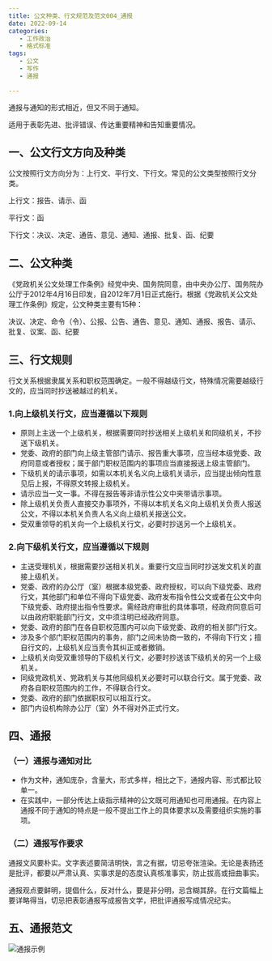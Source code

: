 ```yaml
---
title: 公文种类、行文规范及范文004_通报
date: 2022-09-14 
categories:
   - 工作政治
   - 格式标准
tags: 
   - 公文
   - 写作
   - 通报

---
```

通报与通知的形式相近，但又不同于通知。
<!-- more -->
适用于表彰先进、批评错误、传达重要精神和告知重要情况。

## 一、公文行文方向及种类

公文按照行文方向分为：上行文、平行文、下行文。常见的公文类型按照行文分类。

上行文：报告、请示、函

平行文：函

下行文：决议、决定、通告、意见、通知、通报、批复、函、纪要

## 二、公文种类

《党政机关公文处理工作条例》经党中央、国务院同意，由中央办公厅、国务院办公厅于2012年4月16日印发，自2012年7月1日正式施行。根据《党政机关公文处理工作条例》规定，公文种类主要有15种：

决议、决定、命令（令）、公报、公告、通告、意见、通知、通报、报告、请示、批复、议案、函、纪要

## 三、行文规则

行文关系根据隶属关系和职权范围确定。一般不得越级行文，特殊情况需要越级行文的，应当同时抄送被越过的机关。

### 1.向上级机关行文，应当遵循以下规则

- 原则上主送一个上级机关，根据需要同时抄送相关上级机关和同级机关，不抄送下级机关。
- 党委、政府的部门向上级主管部门请示、报告重大事项，应当经本级党委、政府同意或者授权；属于部门职权范围内的事项应当直接报送上级主管部门。
- 下级机关的请示事项，如需以本机关名义向上级机关请示，应当提出倾向性意见后上报，不得原文转报上级机关。
- 请示应当一文一事。不得在报告等非请示性公文中夹带请示事项。
- 除上级机关负责人直接交办事项外，不得以本机关名义向上级机关负责人报送公文，不得以本机关负责人名义向上级机关报送公文。
- 受双重领导的机关向一个上级机关行文，必要时抄送另一个上级机关。

### 2.向下级机关行文，应当遵循以下规则

- 主送受理机关，根据需要抄送相关机关。重要行文应当同时抄送发文机关的直接上级机关。
- 党委、政府的办公厅（室）根据本级党委、政府授权，可以向下级党委、政府行文，其他部门和单位不得向下级党委、政府发布指令性公文或者在公文中向下级党委、政府提出指令性要求。需经政府审批的具体事项，经政府同意后可以由政府职能部门行文，文中须注明已经政府同意。
- 党委、政府的部门在各自职权范围内可以向下级党委、政府的相关部门行文。
- 涉及多个部门职权范围内的事务，部门之间未协商一致的，不得向下行文；擅自行文的，上级机关应当责令其纠正或者撤销。
- 上级机关向受双重领导的下级机关行文，必要时抄送该下级机关的另一个上级机关。
- 同级党政机关、党政机关与其他同级机关必要时可以联合行文。属于党委、政府各自职权范围内的工作，不得联合行文。
- 党委、政府的部门依据职权可以相互行文。
- 部门内设机构除办公厅（室）外不得对外正式行文。

## 四、通报

### （一）通报与通知对比

- 作为文种，通知庞杂，含量大，形式多样，相比之下，通报内容、形式都比较单一。
- 在实践中，一部分传达上级指示精神的公文既可用通知也可用通报。在内容上通报不同于通知的特点是一般不提出工作上的具体要求以及需要组织实施的事项。

### （二）通报写作要求

通报文风要朴实。文字表述要简洁明快，言之有据，切忌夸张渲染。无论是表扬还是批评，都要以严肃认真、实事求是的态度认真核准事实，防止拔高或扭曲事实。

通报观点要鲜明，提倡什么，反对什么，要是非分明，忌含糊其辞。在行文篇幅上要详略得当，切忌把表彰通报写成报告文学，把批评通报写成情况纪实。

## 五、通报范文

![通报示例](https://preview.cloud.189.cn/image/imageAction?param=0DAFA84158A6C8572875E3D208F84F211D876CAB1AB993D3E6D61475CB3B53A630949A4824AECE4A2B579159042D1FB3244548B43C9E546B30901AA607912E1D01D156241CF70AF783DD1A46D52D19A05D4C102ACA476087C7FE64CAD3EFEAF723B0A9D76668BFB8AE3F10B4A629A9D6)
